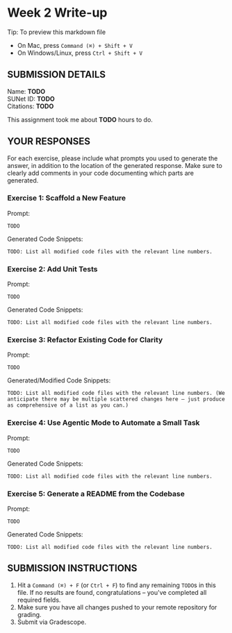 # Week 2 Write-up
Tip: To preview this markdown file
- On Mac, press `Command (⌘) + Shift + V`
- On Windows/Linux, press `Ctrl + Shift + V`


## SUBMISSION DETAILS

Name: **TODO** \
SUNet ID: **TODO** \
Citations: **TODO**

This assignment took me about **TODO** hours to do. 


## YOUR RESPONSES
For each exercise, please include what prompts you used to generate the answer, in addition to the location of the generated response. Make sure to clearly add comments in your code documenting which parts are generated.

### Exercise 1: Scaffold a New Feature
Prompt: 
```
TODO
``` 

Generated Code Snippets:
```
TODO: List all modified code files with the relevant line numbers.
```

### Exercise 2: Add Unit Tests
Prompt: 
```
TODO
``` 

Generated Code Snippets:
```
TODO: List all modified code files with the relevant line numbers.
```

### Exercise 3: Refactor Existing Code for Clarity
Prompt: 
```
TODO
``` 

Generated/Modified Code Snippets:
```
TODO: List all modified code files with the relevant line numbers. (We anticipate there may be multiple scattered changes here – just produce as comprehensive of a list as you can.)
```


### Exercise 4: Use Agentic Mode to Automate a Small Task
Prompt: 
```
TODO
``` 

Generated Code Snippets:
```
TODO: List all modified code files with the relevant line numbers.
```


### Exercise 5: Generate a README from the Codebase
Prompt: 
```
TODO
``` 

Generated Code Snippets:
```
TODO: List all modified code files with the relevant line numbers.
```


## SUBMISSION INSTRUCTIONS
1. Hit a `Command (⌘) + F` (or `Ctrl + F`) to find any remaining `TODO`s in this file. If no results are found, congratulations – you've completed all required fields. 
2. Make sure you have all changes pushed to your remote repository for grading.
3. Submit via Gradescope. 